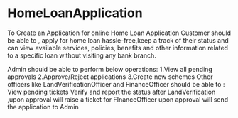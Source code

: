 # HomeLoanApplication
To Create an Application for online Home Loan Application
Customer should be able to , apply for home loan hassle-free,keep a track of their status and can view available services, policies, benefits and other information related to a specific loan without visiting any bank branch. 

Admin should be able to perform below operations:
1.View all pending approvals
2.Approve/Reject applications
3.Create new schemes
Other officers like LandVerificationOfficer and FinanceOfficer should be able to :
View pending tickets
Verify and report the status after LandVerification ,upon approval will raise a ticket for FInanceOfficer upon approval will send the application to Admin
